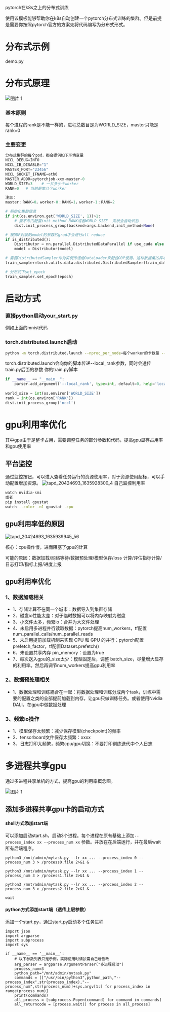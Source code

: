 pytorch在k8s之上的分布式训练

使用该模板能够帮助你在k8s自动创建一个pytorch分布式训练的集群。但是前提是需要你按照pytorch官方的方案先将代码编写为分布式形式。


# 分布式示例

demo.py

# 分布式原理

![图片 1](https://user-images.githubusercontent.com/20157705/169199294-257074bb-bea2-4077-bd45-b6e223694879.png)

### 基本原则
每个进程的rank是不能一样的，进程总数目是为WORLD_SIZE，master只能是rank=0

### 主要变更
```python
分布式集群的每个pod，都会提供如下环境变量
NCCL_DEBUG=INFO
NCCL_IB_DISABLE="1"
MASTER_PORT="23456"
NCCL_SOCKET_IFNAME=eth0
MASTER_ADDR=pytorchjob-xxx-master-0
WORLD_SIZE=3    # 一共多少个worker
RANK=0   # 当前是第几个worker

注意：
master：RANK=0，worker-0：RANK=1，worker-1：RANK=2

# 初始化集群信息
if int(os.environ.get('WORLD_SIZE', 1))>1:
    # 要不专门配置init_method RANK或者WORLD_SIZE  系统会自动识别
    dist.init_process_group(backend=args.backend,init_method=None)

# 被DDP封装的model的参数的grad才会进行all reduce
if is_distributed():
    Distributor = nn.parallel.DistributedDataParallel if use_cuda else nn.parallel.DistributedDataParallelCPU   
    model = Distributor(model)

# 需要DistributedSampler作为实例传递给DataLoader来配合DDP使用，这样数据集的样本会为每个进程划分，每个进程读取各自的样本。
train_sampler=torch.utils.data.distributed.DistributedSampler(train_dataset)  

# 分布式下set_epoch
train_sampler.set_epoch(epoch)
```

# 启动方式
### 直接python启动your_start.py
例如上面的mnist代码
### torch.distributed.launch启动
```bash
python -m torch.distributed.launch --nproc_per_node=每个worker的卡数量 --nnodes=$WORLD_SIZE --node_rank=$RANK --master_addr=$MASTER_ADDR --master_port=$MASTER_PORT train.py --自己脚本的其他参数
```
torch.distributed.launch会向你的脚本传递--local_rank参数，同时会透传train.py后面的参数
你的train.py脚本

```python
if __name__ == "__main__":
    parser.add_argument('--local_rank', type=int, default=0, help='local_rank')
	
world_size = int(os.environ['WORLD_SIZE'])
rank = int(os.environ['RANK'])
dist.init_process_group('nccl')
```
# gpu利用率优化
其中gpu由于是整卡占用，需要调整任务的部分参数和代码，提高gpu显存占用率和gpu使用率
## 平台监控
通过监控按钮，可以进入查看任务运行的资源使用率，对于资源使用超标，可以手动配置增加资源。
![tapd_20424693_1635928300_4](https://user-images.githubusercontent.com/20157705/169199941-9324b23f-70a1-4839-b2a9-cae513d85ad8.png)
自己监控利用率
```bash
watch nvidia-smi
或者
pip install gpustat
watch --color -n1 gpustat -cpu
```
## gpu利用率低的原因
![tapd_20424693_1635939945_56](https://user-images.githubusercontent.com/20157705/169200232-ec11dc14-e1e5-48a7-a261-bbfbab9a6c0a.png)

核心：cpu操作慢，进而阻塞了gpu的计算

可能的原因：数据加载/网络等待/数据预处理/模型保存/loss 计算/评估指标计算/日志打印/指标上报/进度上报

## gpu利用率优化

### **1、数据加载相关**
 - 1、存储计算不在同一个城市：数据导入到集群存储
 - 2、磁盘io性能太差：对于临时数据可以将内存映射为磁盘
 - 3、小文件太多，频繁io：合并为大文件处理
 - 4、未启用多进程并行读取数据：pytorch提高num_workers，tf配置num_parallel_calls/num_parallel_reads
 - 5、未启用提前加载机制来实现 CPU 和 GPU 的并行：pytorch配置prefetch_factor，tf配置Dataset.prefetch()
 - 6、未设置共享内存 pin_memory：设置为true
 - 7、每次送入gpu的_size太少：模型固定后，调整 batch_size，尽量增大显存的利用率。然后再调节num_workers提高gpu利用率

### **2、数据预处理相关**
 - 1、数据处理和训练耦合在一起：将数据处理和训练分成两个task，训练中需要的配置之类的全部提前加载到内存，让gpu只做训练任务。或者使用Nvidia DALI，在gpu中做数据处理

### **3、频繁io操作**
 - 1、模型保存太频繁：减少保存模型(checkpoint)的频率
 - 2、tensorboard文件保存太频繁：xxxx
 - 3、日志打印太频繁，频繁cpu/gpu切换：不要打印训练迭代中个人日志

# 多进程共享gpu
通过多进程共享单机的方式，提高gpu的利用率概念图。

![图片 1](https://user-images.githubusercontent.com/20157705/169200585-7159254d-429c-45e8-b564-2d5ea7f06df3.png)



##  添加多进程共享gpu卡的启动方式

#### shell方式添加start端

可以添加启动start.sh，启动3个进程。每个进程在原有基础上添加`--process_index xx --process_num xx` 参数。并放在在后端运行，并在最后wait所有后端程序。

```
python3 /mnt/admin/mytask.py --lr xx ... --process_index 0 --process_num 3 > /process0.file 2>&1 &

python3 /mnt/admin/mytask.py --lr xx ... --process_index 1 --process_num 3 > /process1.file 2>&1 &

python3 /mnt/admin/mytask.py --lr xx ... --process_index 2 --process_num 3 > /process2.file 2>&1 &

wait
```
#### python方式添加start端（透传上层参数）

添加一个start.py，通过start.py启动多个任务进程
```
import json
import argparse
import subprocess
import sys

if __name__ == '__main__':
    # 以下参数列表只是示例，实际使用时请按需自己增删改
    arg_parser = argparse.ArgumentParser("多进程启动")
    process_num=3
    python_path="/mnt/admin/mytask.py"
    commands = [["/usr/bin/python3",python_path,"--process_index",str(process_index),"--process_num",str(process_num)]+sys.argv[1:] for process_index in range(process_num)]
    print(commands)
    all_process = [subprocess.Popen(command) for command in commands]
    all_returncode = [process.wait() for process in all_process]

```

